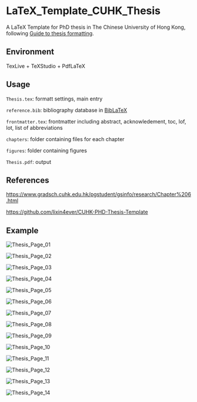 # LaTeX_Template_CUHK_Thesis
A LaTeX Template for PhD thesis in The Chinese University of Hong Kong, following [Guide to thesis formatting](https://www.gradsch.cuhk.edu.hk/pgstudent/gsinfo/research/Chapter%206.html).

## Environment
TexLive + TeXStudio + PdfLaTeX

## Usage
```Thesis.tex```: formatt settings, main entry


```reference.bib```: bibliography database in [BibLaTeX](https://ctan.org/pkg/biblatex?lang=en)

```frontmatter.tex```: frontmatter including abstract, acknowledement, toc, lof, lot, list of abbreviations

```chapters```: folder containing files for each chapter

```figures```: folder containing figures

```Thesis.pdf```: output

## References
https://www.gradsch.cuhk.edu.hk/pgstudent/gsinfo/research/Chapter%206.html

https://github.com/lixin4ever/CUHK-PHD-Thesis-Template

## Example
![Thesis_Page_01](https://user-images.githubusercontent.com/53896718/175763812-b5e34756-0616-4ec8-99c9-8829c4d387ce.jpg)

![Thesis_Page_02](https://user-images.githubusercontent.com/53896718/175763829-05ac182a-d9e2-4fe4-bc8f-7e6de97bf70c.jpg)

![Thesis_Page_03](https://user-images.githubusercontent.com/53896718/175763834-6508c4df-79f0-4595-9a21-d0d5666bfcef.jpg)

![Thesis_Page_04](https://user-images.githubusercontent.com/53896718/175763835-9a6d689f-5553-48b9-83ac-6e8ce3bce094.jpg)

![Thesis_Page_05](https://user-images.githubusercontent.com/53896718/175763838-becef899-7fd1-403b-963a-6088ad225541.jpg)

![Thesis_Page_06](https://user-images.githubusercontent.com/53896718/175763839-babda2bd-3758-48de-a4a1-84f158d4d93c.jpg)

![Thesis_Page_07](https://user-images.githubusercontent.com/53896718/175763840-f62087c3-eea7-4386-b551-b9a9a7b152f4.jpg)

![Thesis_Page_08](https://user-images.githubusercontent.com/53896718/175763842-60b5c2e5-efda-4db3-8f5b-6cfa9bf5df62.jpg)

![Thesis_Page_09](https://user-images.githubusercontent.com/53896718/175763847-0f268710-8382-4356-bd5a-b87f5af81f48.jpg)

![Thesis_Page_10](https://user-images.githubusercontent.com/53896718/175763849-15025c3b-ab78-4920-a79e-dddab94d2e4c.jpg)

![Thesis_Page_11](https://user-images.githubusercontent.com/53896718/175763851-223a1989-2ee5-416b-9c88-ba00030f0dfa.jpg)

![Thesis_Page_12](https://user-images.githubusercontent.com/53896718/175763852-4de5f1c4-240b-4b3f-8afa-8df3105bd239.jpg)

![Thesis_Page_13](https://user-images.githubusercontent.com/53896718/175763853-0389c7c2-fbc2-4e3e-a4fe-43f1c7dd64b6.jpg)

![Thesis_Page_14](https://user-images.githubusercontent.com/53896718/175763854-1b039876-da60-4c95-afd5-a557173c0adc.jpg)
